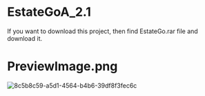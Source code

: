 # EstateGoA_2.1

If you want to download this project, then find EstateGo.rar file and download it.

# PreviewImage.png

![8c5b8c59-a5d1-4564-b4b6-39df8f3fec6c](https://github.com/kunalkanchankar/EstateGoA_2.1/assets/49075447/6d3175bc-cc1b-4920-b902-5b3b519a843e)
